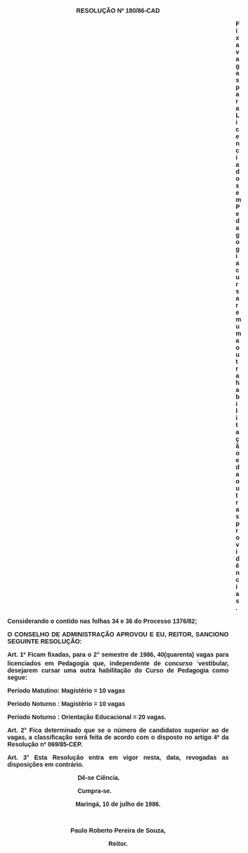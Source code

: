 <BODY>

<B><FONT FACE="Arial"><P ALIGN="CENTER">RESOLU&Ccedil;&Atilde;O Nº 180/86-CAD</P>
<P ALIGN="CENTER"></P><DIR>
<DIR>
<DIR>
<DIR>
<DIR>
<DIR>
<DIR>
<DIR>
<DIR>
<DIR>
<DIR>
<DIR>
<DIR>

</B><P ALIGN="JUSTIFY">Fixa vagas para Licenciados em Pedagogia cursarem uma outra habilita&ccedil;&atilde;o e da outras provid&ecirc;ncias.</P></DIR>
</DIR>
</DIR>
</DIR>
</DIR>
</DIR>
</DIR>
</DIR>
</DIR>
</DIR>
</DIR>
</DIR>
</DIR>

<P>Considerando o contido nas folhas 34 e 36 do Processo 1376/82; </P>

<B><P ALIGN="JUSTIFY">O CONSELHO DE ADMINISTRA&Ccedil;&Atilde;O APROVOU E EU, REITOR, SANCIONO  SEGUINTE RESOLU&Ccedil;&Atilde;O:</P>
<P ALIGN="JUSTIFY">Art. 1º</B>  Ficam fixadas, para o 2° semestre de 1986, 40(quarenta) vagas para licenciados em Pedagogia que, independente de concurso <SUP>:</SUP>vestibular, desejarem cursar uma outra habilita&ccedil;&atilde;o do Curso de Pedagogia como segue:</P>
<P>Per&iacute;odo<B> </B>Matutino: Magist&eacute;rio&#9;&#9;&#9;&#9;= 10 vagas</P>
<P>Per&iacute;odo Noturno : Magist&eacute;rio&#9;&#9;&#9;&#9;= 10 vagas</P>
<P>Per&iacute;odo Noturno : Orienta&ccedil;&atilde;o Educacional &#9;= 20 vagas.</P>
<B><P ALIGN="JUSTIFY">Art. 2°</B> Fica determinado que se o n&uacute;mero de candidatos superior ao de vagas, a classifica&ccedil;&atilde;o ser&aacute; feita de acordo com o disposto no artigo 4º da Resolu&ccedil;&atilde;o nº 069/85-CEP. </P>
<B><P ALIGN="JUSTIFY">Art. 3°</B>  Esta Resolu&ccedil;&atilde;o entra em vigor nesta, data, revogadas  as disposi&ccedil;&otilde;es em contr&aacute;rio.</P><DIR>
<DIR>
<DIR>
<DIR>

<P>D&ecirc;-se Ci&ecirc;ncia.</P>
<P>Cumpra-se.</P></DIR>
</DIR>
</DIR>
</DIR>

<P ALIGN="CENTER">Maring&aacute;, 10 de julho de 1986.</P>
<P ALIGN="CENTER"></P>
<P ALIGN="CENTER">&nbsp;</P>
<P ALIGN="CENTER">Paulo Roberto Pereira de Souza,</P>
<P ALIGN="CENTER">Reitor.</P></FONT></BODY>
